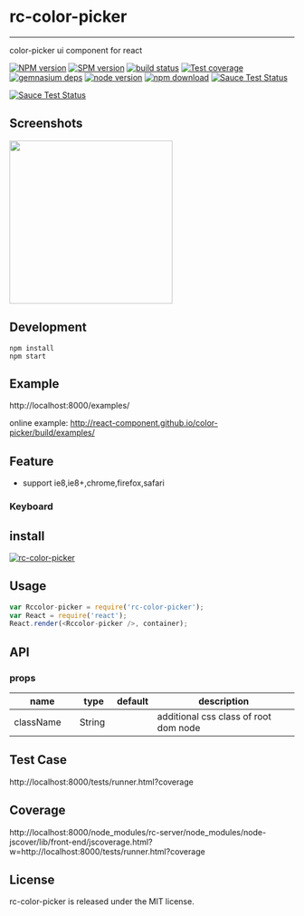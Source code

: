 # rc-color-picker
---

color-picker ui component for react

[![NPM version][npm-image]][npm-url]
[![SPM version](http://spmjs.io/badge/rc-color-picker)](http://spmjs.io/package/rc-color-picker)
[![build status][travis-image]][travis-url]
[![Test coverage][coveralls-image]][coveralls-url]
[![gemnasium deps][gemnasium-image]][gemnasium-url]
[![node version][node-image]][node-url]
[![npm download][download-image]][download-url]
[![Sauce Test Status](https://saucelabs.com/buildstatus/rc-color-picker)](https://saucelabs.com/u/rc-color-picker)

[![Sauce Test Status](https://saucelabs.com/browser-matrix/rc-color-picker.svg)](https://saucelabs.com/u/rc-color-picker)

[npm-image]: http://img.shields.io/npm/v/rc-color-picker.svg?style=flat-square
[npm-url]: http://npmjs.org/package/rc-color-picker
[travis-image]: https://img.shields.io/travis/react-component/color-picker.svg?style=flat-square
[travis-url]: https://travis-ci.org/react-component/color-picker
[coveralls-image]: https://img.shields.io/coveralls/react-component/color-picker.svg?style=flat-square
[coveralls-url]: https://coveralls.io/r/react-component/color-picker?branch=master
[gemnasium-image]: http://img.shields.io/gemnasium/react-component/color-picker.svg?style=flat-square
[gemnasium-url]: https://gemnasium.com/react-component/color-picker
[node-image]: https://img.shields.io/badge/node.js-%3E=_0.10-green.svg?style=flat-square
[node-url]: http://nodejs.org/download/
[download-image]: https://img.shields.io/npm/dm/rc-color-picker.svg?style=flat-square
[download-url]: https://npmjs.org/package/rc-color-picker

## Screenshots

<img src="http://gtms02.alicdn.com/tps/i2/TB1luFKHXXXXXb3XXXXl4OqLpXX-574-596.png" width="288"/>


## Development

```
npm install
npm start
```

## Example

http://localhost:8000/examples/

online example: http://react-component.github.io/color-picker/build/examples/


## Feature

* support ie8,ie8+,chrome,firefox,safari

### Keyboard



## install

[![rc-color-picker](https://nodei.co/npm/rc-color-picker.png)](https://npmjs.org/package/rc-color-picker)

## Usage

```js
var Rccolor-picker = require('rc-color-picker');
var React = require('react');
React.render(<Rccolor-picker />, container);
```

## API

### props

<table class="table table-bordered table-striped">
    <thead>
    <tr>
        <th style="width: 100px;">name</th>
        <th style="width: 50px;">type</th>
        <th style="width: 50px;">default</th>
        <th>description</th>
    </tr>
    </thead>
    <tbody>
        <tr>
          <td>className</td>
          <td>String</td>
          <td></td>
          <td>additional css class of root dom node</td>
        </tr>
    </tbody>
</table>


## Test Case

http://localhost:8000/tests/runner.html?coverage

## Coverage

http://localhost:8000/node_modules/rc-server/node_modules/node-jscover/lib/front-end/jscoverage.html?w=http://localhost:8000/tests/runner.html?coverage

## License

rc-color-picker is released under the MIT license.
